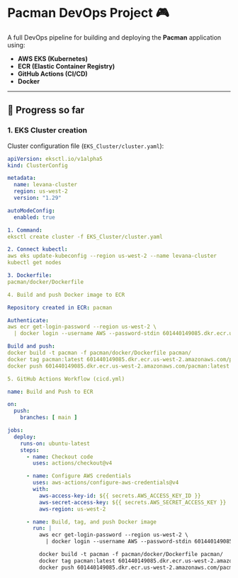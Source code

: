 # Pacman DevOps Project 🎮

A full DevOps pipeline for building and deploying the **Pacman** application using:
- **AWS EKS (Kubernetes)**
- **ECR (Elastic Container Registry)**
- **GitHub Actions (CI/CD)**
- **Docker**

---

## 🚀 Progress so far

### 1. EKS Cluster creation
Cluster configuration file (`EKS_Cluster/cluster.yaml`):
```yaml
apiVersion: eksctl.io/v1alpha5
kind: ClusterConfig

metadata:
  name: levana-cluster
  region: us-west-2
  version: "1.29"

autoModeConfig:
  enabled: true

1. Command:
eksctl create cluster -f EKS_Cluster/cluster.yaml

2. Connect kubectl:
aws eks update-kubeconfig --region us-west-2 --name levana-cluster
kubectl get nodes

3. Dockerfile:
pacman/docker/Dockerfile

4. Build and push Docker image to ECR

Repository created in ECR: pacman

Authenticate:
aws ecr get-login-password --region us-west-2 \
  | docker login --username AWS --password-stdin 601440149085.dkr.ecr.us-west-2.amazonaws.com

Build and push:
docker build -t pacman -f pacman/docker/Dockerfile pacman/
docker tag pacman:latest 601440149085.dkr.ecr.us-west-2.amazonaws.com/pacman:latest
docker push 601440149085.dkr.ecr.us-west-2.amazonaws.com/pacman:latest

5. GitHub Actions Workflow (cicd.yml)

name: Build and Push to ECR

on:
  push:
    branches: [ main ]

jobs:
  deploy:
    runs-on: ubuntu-latest
    steps:
      - name: Checkout code
        uses: actions/checkout@v4

      - name: Configure AWS credentials
        uses: aws-actions/configure-aws-credentials@v4
        with:
          aws-access-key-id: ${{ secrets.AWS_ACCESS_KEY_ID }}
          aws-secret-access-key: ${{ secrets.AWS_SECRET_ACCESS_KEY }}
          aws-region: us-west-2

      - name: Build, tag, and push Docker image
        run: |
          aws ecr get-login-password --region us-west-2 \
            | docker login --username AWS --password-stdin 601440149085.dkr.ecr.us-west-2.amazonaws.com

          docker build -t pacman -f pacman/docker/Dockerfile pacman/
          docker tag pacman:latest 601440149085.dkr.ecr.us-west-2.amazonaws.com/pacman:latest
          docker push 601440149085.dkr.ecr.us-west-2.amazonaws.com/pacman:latest

